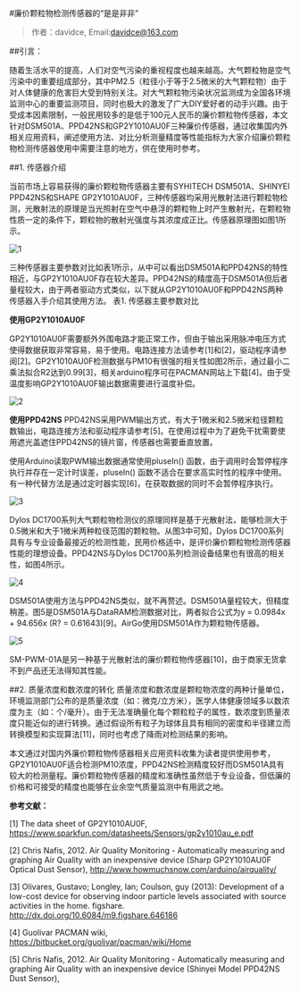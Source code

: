 #廉价颗粒物检测传感器的“是是非非”

>作者：davidce, Email:davidce@163.com

##引言：

随着生活水平的提高，人们对空气污染的重视程度也越来越高。大气颗粒物是空气污染中的重要组成部分，其中PM2.5（粒径小于等于2.5微米的大气颗粒物）由于对人体健康的危害巨大受到特别关注。对大气颗粒物污染状况监测成为全国各环境监测中心的重要监测项目，同时也极大的激发了广大DIY爱好者的动手兴趣。由于受成本因素限制，一般民用较多的是低于100元人民币的廉价颗粒物传感器，本文针对DSM501A、PPD42NS和GP2Y1010AU0F三种廉价传感器，通过收集国内外相关应用资料，阐述使用方法、对比分析测量精度等性能指标为大家介绍廉价颗粒物检测传感器使用中需要注意的地方，供在使用时参考。

##1. 传感器介绍

当前市场上容易获得的廉价颗粒物传感器主要有SYHITECH DSM501A、SHINYEI PPD42NS和SHAPE GP2Y1010AU0F，三种传感器均采用光散射法进行颗粒物检测，光散射法的原理是当光照射在空气中悬浮的颗粒物上时产生散射光，在颗粒物性质一定的条件下，颗粒物的散射光强度与其浓度成正比。传感器原理图如图1所示。

![1](http://doask.qiniudn.com/ob7pmsensor1.png)

三种传感器主要参数对比如表1所示，从中可以看出DSM501A和PPD42NS的特性相近，与GP2Y1010AU0F存在较大差异。PPD42NS的精度高于DSM501A但后者量程较大，由于两者驱动方式类似，以下就从GP2Y1010AU0F和PPD42NS两种传感器入手介绍其使用方法。
表1. 传感器主要参数对比

**使用GP2Y1010AU0F**

GP2Y1010AU0F需要额外外围电路才能正常工作，但由于输出采用脉冲电压方式使得数据获取非常容易，易于使用。电路连接方法请参考[1]和[2]，驱动程序请参阅[2]。GP2Y1010AU0F检测数据与PM10有很强的相关性如图2所示，通过最小二乘法拟合R2达到0.99[3]，相关arduino程序可在PACMAN网站上下载[4]。由于受温度影响GP2Y1010AU0F输出数据需要进行温度补偿。

![2](http://doask.qiniudn.com/ob7pmsensor2.png)

**使用PPD42NS**
PPD42NS采用PWM输出方式，有大于1微米和2.5微米粒径颗粒数输出，电路连接方法和驱动程序请参考[5]。在使用过程中为了避免干扰需要使用遮光盖遮住PPD42NS的镜片窗，传感器也需要垂直放置。

使用Arduino读取PWM输出数据通常使用pluseIn() 函数，由于调用时会暂停程序执行并存在一定计时误差，pluseIn() 函数不适合在要求高实时性的程序中使用。有一种代替方法是通过定时器实现[6]，在获取数据的同时不会暂停程序执行。

![3](http://doask.qiniudn.com/ob7pmsensor3.png)

Dylos DC1700系列大气颗粒物检测仪的原理同样是基于光散射法，能够检测大于0.5微米和大于1微米两种粒径范围的颗粒物。从图3中可知，Dylos DC1700系列具有与专业设备最接近的检测性能，民用价格适中，是评价廉价颗粒物检测传感器性能的理想设备。PPD42NS与Dylos DC1700系列检测设备结果也有很高的相关性，如图4所示。

![4](http://doask.qiniudn.com/ob7pmsensor4.png)

DSM501A使用方法与PPD42NS类似，就不再赘述。DSM501A量程较大，但精度稍差。图5是DSM501A与DataRAM检测数据对比，两者拟合公式为y = 0.0984x + 94.656x (R? = 0.61643)[9]。AirGo使用DSM501A作为颗粒物传感器。

![5](http://doask.qiniudn.com/ob7pmsensor5.png)

SM-PWM-01A是另一种基于光散射法的廉价颗粒物传感器[10]，由于商家无货拿不到产品还无法得知其性能。

##2. 质量浓度和数浓度的转化
质量浓度和数浓度是颗粒物浓度的两种计量单位，环境监测部门公布的是质量浓度（如：微克/立方米），医学人体健康领域多以数浓度为主（如：个/毫升）。由于无法准确量化每个颗粒粒子的属性，数浓度到质量浓度只能近似的进行转换。通过假设所有粒子为球体且具有相同的密度和半径建立而转换模型和实现算法[11]，同时也考虑了降雨对检测结果的影响。

本文通过对国内外廉价颗粒物传感器相关应用资料收集为读者提供使用参考，GP2Y1010AU0F适合检测PM10浓度，PPD42NS检测精度较好而DSM501A具有较大的检测量程。廉价颗粒物传感器的精度和准确性虽然低于专业设备，但低廉的价格和可接受的精度也能够在业余空气质量监测中有用武之地。


**参考文献：**

[1] The data sheet of GP2Y1010AU0F, https://www.sparkfun.com/datasheets/Sensors/gp2y1010au_e.pdf

[2] Chris Nafis, 2012. Air Quality Monitoring - Automatically measuring and graphing Air Quality with an inexpensive device (Sharp GP2Y1010AU0F Optical Dust Sensor), http://www.howmuchsnow.com/arduino/airquality/

[3] Olivares, Gustavo; Longley, Ian; Coulson, guy (2013): Development of a low-cost device for observing indoor particle levels associated with source activities in the home. figshare.  http://dx.doi.org/10.6084/m9.figshare.646186

[4] Guolivar PACMAN wiki, https://bitbucket.org/guolivar/pacman/wiki/Home

[5] Chris Nafis, 2012. Air Quality Monitoring - Automatically measuring and graphing Air Quality with an inexpensive device (Shinyei Model PPD42NS Dust Sensor),  

